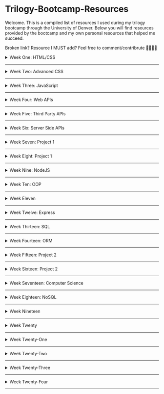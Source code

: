 # Trilogy-Bootcamp-Resources
Welcome. This is a compiled list of resources I used during my trilogy bootcamp through the University of Denver. Below you will find resources provided by the bootcamp and my own personal resources that helped me succeed.

Broken link? Resource I MUST add? Feel free to comment/contribrute 💖👩🏻‍💻

<details closed>
 <summary>Week One: HTML/CSS</summary>
  
ENTER STUFF HERE
 
 <details closed>
 <summary> Homework Resources</summary>
 Laurel's Homework:
  
 </details>
 
</details>

<hr>

<details closed>
 <summary>Week Two: Advanced CSS</summary>
  
 ENTER STUFF HERE
 
 <details closed>
 <summary> Homework Resources</summary>
 Laurel's Homework:
  
 </details>
</details>
<hr>

<details closed>
 <summary>Week Three: JavaScript</summary>
  
 ENTER STUFF HERE
 
 <details closed>
 <summary> Homework Resources</summary>
 Laurel's Homework:
  
 </details>
</details>
<hr>

<details closed>
 <summary>Week Four: Web APIs</summary>
  
  
 ENTER STUFF HERE
 
 <details closed>
 <summary> Homework Resources</summary>
 Laurel's Homework:
  
 </details>
 <hr>

</details>
<hr>

<details closed>
 <summary>Week Five: Third Party APIs</summary>
  
  
 ENTER STUFF HERE
 
 <details closed>
 <summary> Homework Resources</summary>
 Laurel's Homework:
  
 </details>
</details>
<hr>

<details closed>
 <summary>Week Six: Server Side APIs</summary>
  
  
 ENTER STUFF HERE
 
 <details closed>
 <summary> Homework Resources</summary>
 Laurel's Homework:
  
 </details>
</details>
<hr>

<details closed>
 <summary>Week Seven: Project 1</summary>
  
  
 ENTER STUFF HERE
 
 <details closed>
 <summary> Homework Resources</summary>
 Laurel's Homework:
  
 </details>
</details>
<hr>

<details closed>
 <summary>Week Eight: Project 1</summary>
  
  
 ENTER STUFF HERE
 
 <details closed>
 <summary> Homework Resources</summary>
 Laurel's Homework:
  
 </details>
</details>
<hr>

<details closed>
 <summary>Week Nine: NodeJS</summary>
  
  
 ENTER STUFF HERE
 
 <details closed>
 <summary> Homework Resources</summary>
 Laurel's Homework:
  
 </details>
</details>
<hr>

<details closed>
 <summary>Week Ten: OOP</summary>
  
  
 ENTER STUFF HERE
 
 <details closed>
 <summary> Homework Resources</summary>
 Laurel's Homework:
  
 </details>
</details>
<hr>

<details closed>
 <summary>Week Eleven</summary>
  
  
 ENTER STUFF HERE
 
 <details closed>
 <summary> Homework Resources</summary>
 Laurel's Homework:
  
 </details>
</details>
<hr>

<details closed>
 <summary>Week Twelve: Express</summary>
  
  
 ENTER STUFF HERE
 
 <details closed>
 <summary> Homework Resources</summary>
 Laurel's Homework:
  
 </details>
</details>
<hr>

<details closed>
 <summary>Week Thirteen: SQL</summary>
  
  
 ENTER STUFF HERE
 
 <details closed>
 <summary> Homework Resources</summary>
 Laurel's Homework:
  
 </details>
</details>
<hr>

<details closed>
 <summary>Week Fourteen: ORM</summary>
  
  
 ENTER STUFF HERE
 
 <details closed>
 <summary> Homework Resources</summary>
 Laurel's Homework:
  
 </details>
</details>
<hr>

<details closed>
 <summary>Week Fifteen: Project 2</summary>
  
  
 ENTER STUFF HERE
 
 <details closed>
 <summary> Homework Resources</summary>
 Laurel's Homework:
  
 </details>
</details>
<hr>

<details closed>
 <summary>Week Sixteen: Project 2</summary>
  
 ENTER STUFF HERE
 
 <details closed>
 <summary> Homework Resources</summary>
 Laurel's Homework:
  
 </details>
</details>
<hr>

<details closed>
 <summary>Week Seventeen: Computer Science</summary>
  
  
 ENTER STUFF HERE
 
 <details closed>
 <summary> Homework Resources</summary>
 Laurel's Homework:
  
 </details>
</details>
<hr>

<details closed>
 <summary>Week Eighteen: NoSQL</summary>
  
 ENTER STUFF HERE
 
 <details closed>
 <summary> Homework Resources</summary>
 Laurel's Homework:
  
 </details>
</details>
<hr>

<details closed>
 <summary>Week Nineteen</summary>
  
  
 ENTER STUFF HERE
 
 <details closed>
 <summary> Homework Resources</summary>
 Laurel's Homework:
  
 </details>
</details>
<hr>

<details closed>
 <summary>Week Twenty</summary>
  
  
 ENTER STUFF HERE
 
 <details closed>
 <summary> Homework Resources</summary>
 Laurel's Homework:
  
 </details>
</details>
<hr>

<details closed>
 <summary>Week Twenty-One</summary>
  
  
 ENTER STUFF HERE
 
 <details closed>
 <summary> Homework Resources</summary>
 Laurel's Homework:
  
 </details>
</details>
<hr>

<details closed>
 <summary>Week Twenty-Two</summary>
  
 ENTER STUFF HERE
 
 <details closed>
 <summary> Homework Resources</summary>
 Laurel's Homework:
  
 </details>
</details>
<hr>

<details closed>
 <summary>Week Twenty-Three</summary>
  
  
 ENTER STUFF HERE
 
 <details closed>
 <summary> Homework Resources</summary>
 Laurel's Homework:
  
 </details>
</details>
<hr>

<details closed>
 <summary>Week Twenty-Four</summary>
  
 ENTER STUFF HERE
 
 <details closed>
 <summary> Homework Resources</summary>
 Laurel's Homework:
  
 </details>
</details>
<hr>
